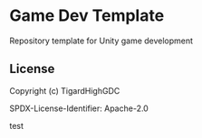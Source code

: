 # Game Dev Template

Repository template for Unity game development

## License

Copyright (c) TigardHighGDC

SPDX-License-Identifier: Apache-2.0

test
